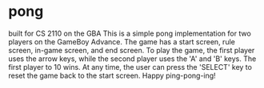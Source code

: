 # pong
built for CS 2110 on the GBA
This is a simple pong implementation for two players on the GameBoy Advance.
The game has a start screen, rule screen, in-game screen, and end screen.
To play the game, the first player uses the arrow keys, while the second player uses the 'A' and 'B' keys.
The first player to 10 wins. 
At any time, the user can press the 'SELECT' key to reset the game back to the start screen.
Happy ping-pong-ing!